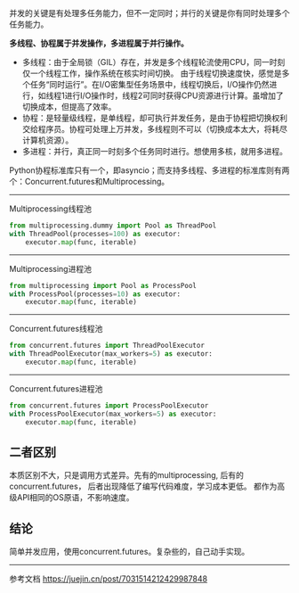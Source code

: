 
并发的关键是有处理多任务能力，但不一定同时；并行的关键是你有同时处理多个任务能力。

**多线程、协程属于并发操作，多进程属于并行操作。**

- 多线程：由于全局锁（GIL）存在，并发是多个线程轮流使用CPU，同一时刻仅一个线程工作，操作系统在核实时间切换。
      由于线程切换速度快，感觉是多个任务“同时运行”。在I/O密集型任务场景中，线程切换后，I/O操作仍然进行，如线程1进行I/O操作时，线程2可同时获得CPU资源进行计算。虽增加了切换成本，但提高了效率。
- 协程：是轻量级线程，是单线程，却可执行并发任务，是由于协程把切换权利交给程序员。协程可处理上万并发，多线程则不可以（切换成本太大，将耗尽计算机资源）。
- 多进程：并行，真正同一时刻多个任务同时进行。想使用多核，就用多进程。

Python协程标准库只有一个，即asyncio；而支持多线程、多进程的标准库则有两个：Concurrent.futures和Multiprocessing。

---
Multiprocessing线程池
```python
from multiprocessing.dummy import Pool as ThreadPool
with ThreadPool(processes=100) as executor:
    executor.map(func, iterable)
```

 ---
Multiprocessing进程池
```python
from multiprocessing import Pool as ProcessPool
with ProcessPool(processes=10) as executor:
    executor.map(func, iterable)
```

---
Concurrent.futures线程池
```python
from concurrent.futures import ThreadPoolExecutor
with ThreadPoolExecutor(max_workers=5) as executor:
    executor.map(func, iterable)
```

---
Concurrent.futures进程池
```python
from concurrent.futures import ProcessPoolExecutor
with ProcessPoolExecutor(max_workers=5) as executor:
    executor.map(func, iterable)
```

**二者区别**
---
本质区别不大，只是调用方式差异。先有的multiprocessing, 后有的concurrent.futures，
后者出现降低了编写代码难度，学习成本更低。
都作为高级API相同的OS原语，不影响速度。

**结论**
---
简单并发应用，使用concurrent.futures。复杂些的，自己动手实现。

---
参考文档
<https://juejin.cn/post/7031514212429987848>

